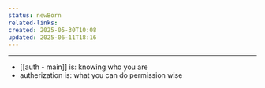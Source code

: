 ```yaml
---
status: newBorn
related-links: 
created: 2025-05-30T10:08
updated: 2025-06-11T18:16
---
```

---

- [[auth - main]] is: knowing who you are
- autherization is: what you can do permission wise

